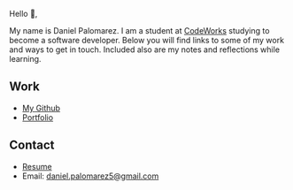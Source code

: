 Hello 👋, 

My name is Daniel Palomarez. I am a student at [CodeWorks](https://boisecodeworks.com) studying to become a software developer. Below you will find links to some of my work and ways to get in touch. Included also are my notes and reflections while learning. 

## Work

* [My Github](https://github.com/DanielCoder12)
* [Portfolio](https://DanielCoder12.github.io/)

## Contact

* [Resume](https://DanielCoder12.github.io/resume)
* Email: daniel.palomarez5@gmail.com
